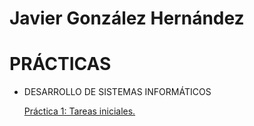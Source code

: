 # Javier González Hernández

# PRÁCTICAS


* DESARROLLO DE SISTEMAS INFORMÁTICOS


  [Práctica 1: Tareas iniciales.](https://github.com/berkanrhdz/tareas-iniciales-berkan-javier)
